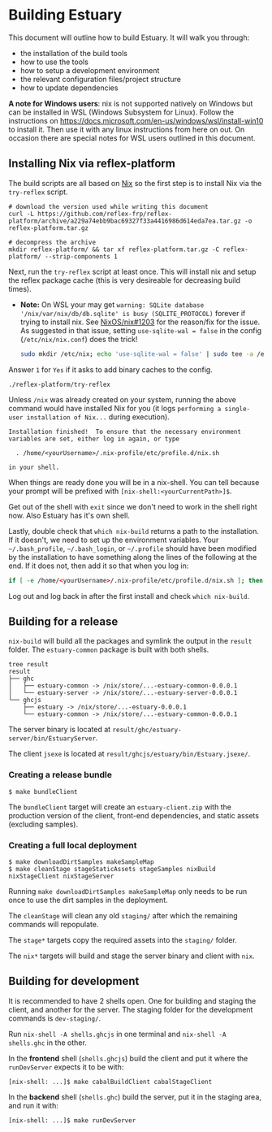 # Building Estuary

This document will outline how to build Estuary. It will walk you through:
*   the installation of the build tools
*   how to use the tools
*   how to setup a development environment
*   the relevant configuration files/project structure
*   how to update dependencies

**A note for Windows users**: nix is not supported natively on Windows but can be installed in WSL (Windows Subsystem for Linux). Follow the instructions on https://docs.microsoft.com/en-us/windows/wsl/install-win10 to install it. Then use it with any linux instructions from here on out. On occasion there are special notes for WSL users outlined in this document.

## Installing Nix via reflex-platform

The build scripts are all based on [Nix](https://nixos.org/nix/) so the first step is to install Nix via the `try-reflex` script.

```shell
# download the version used while writing this document
curl -L https://github.com/reflex-frp/reflex-platform/archive/a229a74ebb9bac69327f33a4416986d614eda7ea.tar.gz -o reflex-platform.tar.gz

# decompress the archive
mkdir reflex-platform/ && tar xf reflex-platform.tar.gz -C reflex-platform/ --strip-components 1
```

Next, run the `try-reflex` script at least once. This will install nix and setup the reflex package cache (this is very desireable for decreasing build times).

*   **Note:** On WSL your may get `warning: SQLite database '/nix/var/nix/db/db.sqlite' is busy (SQLITE_PROTOCOL)` forever if trying to install nix. See [NixOS/nix#1203](https://github.com/NixOS/nix/issues/1203) for the reason/fix for the issue. As suggested in that issue, setting `use-sqlite-wal = false` in the config (`/etc/nix/nix.conf`) does the trick!

    ```bash
    sudo mkdir /etc/nix; echo 'use-sqlite-wal = false' | sudo tee -a /etc/nix/nix.conf
    ```

Answer `1` for `Yes` if it asks to add binary caches to the config.

```shell
./reflex-platform/try-reflex
```

Unless `/nix` was already created on your system, running the above command would have installed Nix for you (it logs `performing a single-user installation of Nix...` during execution). 

```
Installation finished!  To ensure that the necessary environment
variables are set, either log in again, or type

  . /home/<yourUsername>/.nix-profile/etc/profile.d/nix.sh

in your shell.
```

When things are ready done you will be in a nix-shell. You can tell because your prompt will be prefixed with `[nix-shell:<yourCurrentPath>]$`.

Get out of the shell with `exit` since we don't need to work in the shell right now. Also Estuary has it's own shell.

Lastly, double check that  `which nix-build` returns a path to the installation. If it doesn't, we need to set up the environment variables. Your `~/.bash_profile`, `~/.bash_login`, or `~/.profile` should have been modified by the installation to have something along the lines of the following at the end. If it does not, then add it so that when you log in:
```bash
if [ -e /home/<yourUsername>/.nix-profile/etc/profile.d/nix.sh ]; then . /home/<yourUsername>/.nix-profile/etc/profile.d/nix.sh; fi # added by Nix installer
```

Log out and log back in after the first install and check `which nix-build`.

## Building for a release

`nix-build` will build all the packages and symlink the output in the `result` folder. The `estuary-common` package is built with both shells.

```shell
tree result
result
├── ghc
│   ├── estuary-common -> /nix/store/...-estuary-common-0.0.0.1
│   └── estuary-server -> /nix/store/...-estuary-server-0.0.0.1
└── ghcjs
    ├── estuary -> /nix/store/...-estuary-0.0.0.1
    └── estuary-common -> /nix/store/...-estuary-common-0.0.0.1
``` 

The server binary is located at `result/ghc/estuary-server/bin/EstuaryServer`. 

The client `jsexe` is located at `result/ghcjs/estuary/bin/Estuary.jsexe/`. 

### Creating a release bundle

```shell
$ make bundleClient
```

The `bundleClient` target will create an `estuary-client.zip` with the production version of the client, front-end dependencies, and static assets (excluding samples).

### Creating a full local deployment

```shell
$ make downloadDirtSamples makeSampleMap
$ make cleanStage stageStaticAssets stageSamples nixBuild nixStageClient nixStageServer
```

Running `make downloadDirtSamples makeSampleMap` only needs to be run once to use the dirt samples in the deployment.

The `cleanStage` will clean any old `staging/` after which the remaining commands will repopulate.

The `stage*` targets copy the required assets into the `staging/` folder.

The `nix*` targets will build and stage the server binary and client with `nix`. 

## Building for development

It is recommended to have 2 shells open. One for building and staging the client, and another for the server. The staging folder for the development commands is `dev-staging/`.

Run `nix-shell -A shells.ghcjs` in one terminal and `nix-shell -A shells.ghc` in the other.

In the **frontend** shell (`shells.ghcjs`) build the client and put it where the `runDevServer` expects it to be with:
```shell
[nix-shell: ...]$ make cabalBuildClient cabalStageClient
```

In the **backend** shell (`shells.ghc`) build the server, put it in the staging area, and run it with:
```shell
[nix-shell: ...]$ make runDevServer
```